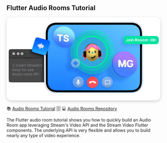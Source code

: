 ## Flutter Audio Rooms Tutorial

<img src="../readme-assets/card-video-audioroom.png" alt="Audio Room Header image" style="box-shadow: 0 3px 10px rgb(0 0 0 / 0.2); border-radius: 1rem" />

📚 [Audio Rooms Tutorial](https://getstream.io/video/sdk/flutter/tutorial/audio-room/)   |||   💻 [Audio Rooms Repository](https://github.com/GetStream/flutter-video-tutorials/tree/main/audioroom_tutorial)

The Flutter audio room tutorial shows you how to quickly build an Audio Room app leveraging Stream's Video API and the Stream Video Flutter components.
The underlying API is very flexible and allows you to build nearly any type of video experience.